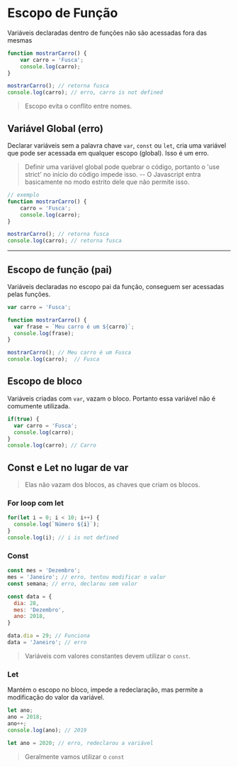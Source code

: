 # Escopo de Função

Variáveis declaradas dentro de funções não são acessadas fora das mesmas

```javascript
function mostrarCarro() {
    var carro = 'Fusca';
    console.log(carro);
}

mostrarCarro(); // retorna fusca
console.log(carro); // erro, carro is not defined
```
> Escopo evita o conflito entre nomes.

## Variável Global (erro)

Declarar variáveis sem a palavra chave `var`, `const` ou `let`, cria uma variável que pode ser acessada em qualquer escopo (global). Isso é um erro. 

> Definir uma variável global pode quebrar o código, portanto o 'use strict' no início do código impede isso. -- O Javascript entra basicamente no modo estrito dele que não permite isso. 

```javascript
// exemplo
function mostrarCarro() {
    carro = 'Fusca';
    console.log(carro);
}

mostrarCarro(); // retorna fusca
console.log(carro); // retorna fusca
```

---

## Escopo de função (pai)

Variáveis declaradas no escopo pai da função, conseguem ser acessadas pelas funções.

```javascript
var carro = 'Fusca';

function mostrarCarro() {
  var frase = `Meu carro é um ${carro}`;
  console.log(frase);
}

mostrarCarro(); // Meu carro é um Fusca
console.log(carro);  // Fusca

```

## Escopo de bloco

Variáveis criadas com `var`, vazam o bloco. Portanto essa variável não é comumente utilizada.

```javascript
if(true) {
  var carro = 'Fusca';
  console.log(carro);
}
console.log(carro); // Carro
```

## Const e Let no lugar de var

> Elas não vazam dos blocos, as chaves que criam os blocos.

### For loop com let

```javascript
for(let i = 0; i < 10; i++) {
  console.log(`Número ${i}`);
}
console.log(i); // i is not defined
```

### Const

```javascript
const mes = 'Dezembro';
mes = 'Janeiro'; // erro, tentou modificar o valor
const semana; // erro, declarou sem valor

const data = {
  dia: 28,
  mes: 'Dezembro',
  ano: 2018,
}

data.dia = 29; // Funciona
data = 'Janeiro'; // erro
```
> Variáveis com valores constantes devem utilizar o `const`.

### Let

Mantém o escopo no bloco, impede a redeclaração, mas permite a modificação do valor da variável.

```javascript
let ano;
ano = 2018;
ano++;
console.log(ano); // 2019

let ano = 2020; // erro, redeclarou a variável
```

> Geralmente vamos utilizar o `const`


